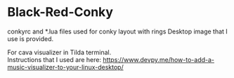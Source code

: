 # Black-Red-Conky

conkyrc and *.lua files used for conky layout with rings
Desktop image that I use is provided.

For cava visualizer in Tilda terminal.  
Instructions that I used are here: https://www.devpy.me/how-to-add-a-music-visualizer-to-your-linux-desktop/ 
